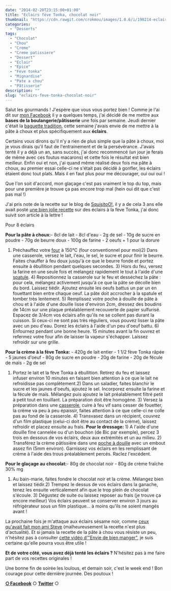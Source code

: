 ```yaml
---
date: "2014-02-20T23:15:00+01:00"
title: "Eclairs fève Tonka, chocolat noir"
thumbnail: "https://cdn.rawgit.com/crokmou/images/1.0.6/i/190214-eclair-creme-feve-tonka-10.jpg"
categories:
  - "Desserts"
tags:
  - "Chocolat"
  - "Chou"
  - "Creme"
  - "Creme patissiere"
  - "Dessert"
  - "Eclair"
  - "Epice"
  - "Feve tonka"
  - "Mignardise"
  - "Pate a chou"
  - "Pâtisserie"
description: ""
slug: "eclairs-feve-tonka-chocolat-noir"
---
```


Salut les gourmands ! J'espère que vous vous portez bien ! Comme je l'ai dit sur [mon Facebook](https://www.facebook.com/pages/CroKMou/148093255259077) il y a quelques temps, j'ai décidé de me mettre aux **bases de la boulangerie/pâtisserie** une fois par semaine. Jeudi dernier c'était la [baguette tradition](https://crokmou.com/2014/02/baguette-tradition.html), cette semaine j'avais envie de me mettre à la pâte à choux et plus spécifiquement aux **éclairs**.

Certains vous dirons qu'il n'y a rien de plus simple que la pâte à choux, moi je vous dirais qu'il faut de l'entrainement et de la persévérance. J'avais tenté il y a déjà un an, sans succès, j'ai donc recommencé (un jour je ferais de même avec ces foutus macarons) et cette fois le résultat est bien meilleur. Enfin oui et non, j'ai quand même réalisé deux fois ma pâte à choux, au premier essai celle-ci ne s'était pas décidé à gonfler, les éclairs étaient donc tout plats. Mais il en faut plus pour me décourager, oui oui oui !

Que l'on soit d'accord, mon glaçage c'est pas vraiment le top du top, mais pour une première je trouve ça pas encore trop mal (hein oui dit que c'est pas mal !)

J'ai pris note de la recette sur le blog de [SquisitoO!](http://squisitoo.blogspot.be/), il y a de cela 3 ans elle avait posté [une bien jolie recette](http://squisitoo.blogspot.be/2011/07/rapide-comme-leclair-la-feve-tonka.html) sur des éclairs à la fève Tonka, j'ai donc suivit son article à la lettre !

Pour 8 éclairs

**Pour la pâte à choux:**- 8cl de lait - 8cl d'eau - 2g de sel - 10g de sucre en poudre - 70g de beurre doux - 100g de farine - 2 oeufs + 1 pour la dorure

1) Préchauffez votre [four](http://www.rueducommerce.fr/m/pl/malid:9404136) à 150°C (four conventionnel pour moi)2) Dans une casserole, versez le lait, l'eau, le sel, le sucre et pour finir le beurre. Faites chauffer à feu doux jusqu'à ce que le beurre fonde et portez ensuite à ébullition pendant quelques secondes. 3) Hors du feu, versez la farine en une seule fois et mélangez rapidement le tout à l'aide d'une [spatule](http://www.rueducommerce.fr/m/pl/malid:48515367). 4) Repositionnez la casserole sur le feu et desséchez la pâte : pour cela, mélangez activement jusqu'à ce que la pâte se décolle bien du bord. Laissez tiédir. Ajoutez ensuite les oeufs battus un par un en fouettant bien entre chaque oeuf. La pâte doit accrocher à la spatule et tomber très lentement. 5) Remplissez votre poche à douille de pâte à chou et à l'aide d'une douille lisse d'environ 2cm, dressez des boudins de 14cm sur une plaque préalablement recouverte de papier sulfurisé. Espacez de 3/4cm vos éclairs afin qu'ils ne se collent pas durant la cuisson. Si ceux-ci ne sont pas très réguliers, vous pouvez lisser la pâte avec un peu d'eau. Dorez les éclairs à l'aide d'un peu d'oeuf battu. 6) Enfournez pendant une bonne heure. 15 minutes avant la fin ouvrez et refermez votre four afin de laisser la vapeur s'échapper. Laissez refroidir sur une grille.

**Pour la crème à la fève Tonka:** - 420g de lait entier - 1 1/2 fève Tonka râpée - 5 jaunes d'oeuf - 80g de sucre en poudre - 20g de farine - 20g de fécule de maïs - 2g de sel

1) Portez le lait et la fève Tonka à ébullition. Retirez du feu et laissez infuser environ 10 minutes en faisant bien attention à ce que le lait ne refroidisse pas complètement.2) Dans un saladier, faites blanchir le sucre et les jaunes d'oeufs, ajoutez le sel. Incorporez ensuite la farine et la fécule de maïs. Mélangez puis ajoutez le lait préalablement filtré petit à petit tout en touillant. La préparation doit être homogène. 3) Versez la préparation dans une [casserole](http://www.rueducommerce.fr/m/pl/malid:115), cuire à feu vif sans cesser de fouetter, la crème va peu à peu épaissir, faites attention à ce que celle-ci ne colle pas au fond de la casserole. 4) Transvasez dans un récipient, couvrez d'un film plastique (celui-ci doit être au contact de la crème), laissez refroidir et placez ensuite au frais. **Pour le dressage:** 1) A l'aide d'une douille fine cannelée ou d'un bouchon (de Bic par exemple), percez 3 trois en dessous de vos éclairs, deux aux extrémités et un au milieu. 2) Transférez la crème pâtissière dans une [poche à douille](http://www.rueducommerce.fr/index/poche%20a%20douille) avec un embout assez fin (5mm environ). Garnissez vos éclairs en les remplissant de crème à l'aide des trous préalablement percés. Raclez l'excédent.

**Pour le glaçage au chocolat:**- 80g de chocolat noir - 80g de crème fraîche 30% mg

1) Au bain-marie, faites fondre le chocolat noir et la crème. Mélangez bien et laissez tiédir.2) Trempez le dessus de vos éclairs dans la ganache, tenez les ensuite verticalement afin que le trop plein de chocolat s'écoule. 3) Dégustez de suite ou laissez reposer au frais (je trouve ça encore meilleur) Vos éclairs peuvent se conserver environ 3 jours au réfrigérateur sous un film plastique... à moins qu'ils ne soient mangés avant !

La prochaine fois je m'attaque aux éclairs sésame noir, comme [ceux qu'avait fait mon ami Steve](http://www.flickr.com/photos/shgarden/6164466816/in/photostream/) (malheureusement la recette n'est plus d'actualité). Et si jamais la recette de la pâte à chou vous résiste un peu, n'hésitez pas à consulter [cette vidéo d'"Envie de bien manger"](http://www.youtube.com/watch?v=xEnE9Bb04_4&feature=youtu.be), je suis certaine qu'elle pourra vous être utile !

**Et de votre côté, vous avez déjà tenté les éclairs ?** N'hésitez pas à me faire part de vos recettes originales !

Une bonne fin de soirée les loulous, et demain soir, c'est le week end ! Bon courage pour cette dernière journée. Des poutoux !

[**○<span style="font-size: xx-small; margin: 0px; outline: 0px; padding: 0px;"><span style="font-family: Arial, Helvetica, sans-serif; margin: 0px; outline: 0px; padding: 0px;"> </span></span>Facebook**](https://www.facebook.com/pages/CroKMou/148093255259077) ○ [**Twitter**](https://twitter.com/Crokmou) ○